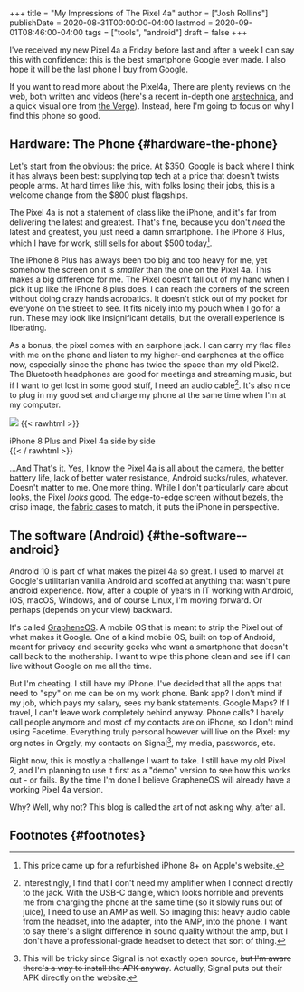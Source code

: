 +++
title = "My Impressions of The Pixel 4a"
author = ["Josh Rollins"]
publishDate = 2020-08-31T00:00:00-04:00
lastmod = 2020-09-01T08:46:00-04:00
tags = ["tools", "android"]
draft = false
+++

I've received my new Pixel 4a a Friday before last and after a week I can say this with confidence: this is the best smartphone Google ever made. I also hope it will be the last phone I buy from Google.

<!--more-->

If you want to read more about the Pixel4a, There are plenty reviews on the web, both written and videos (here's a recent in-depth one [arstechnica](https://arstechnica.com/gadgets/2020/08/google-pixel-4a-review-the-simple-basic-reasonable-google-phone/), and a quick visual one from [the Verge](https://www.youtube.com/watch?v=wAuiV0B-Yvw)). Instead, here I'm going to focus on why I find this phone so good.


## Hardware: The Phone {#hardware-the-phone}

Let's start from the obvious: the price. At $350, Google is back where I think it has always been best: supplying top tech at a price that doesn't twists people arms. At hard times like this, with folks losing their jobs, this is a welcome change from the $800 plust flagships.

The Pixel 4a is not a statement of class like the iPhone, and it's far from delivering the latest and greatest. That's fine, because you don't _need_ the latest and greatest, you just need a damn smartphone. The iPhone 8 Plus, which I have for work, still sells for about $500 today[^fn:1].

The iPhone 8 Plus has always been too big and too heavy for me, yet somehow the screen on it is _smaller_ than the one on the Pixel 4a. This makes a big difference for me. The Pixel doesn't fall out of my hand when I pick it up like the iPhone 8 plus does. I can reach the corners of the screen without doing crazy hands acrobatics. It doesn't stick out of my pocket for everyone on the street to see. It fits nicely into my pouch when I go for a run. These may look like insignificant details, but the overall experience is liberating.

As a bonus, the pixel comes with an earphone jack. I can carry my flac files with me on the phone and listen to my higher-end earphones at the office now, especially since the phone has twice the space than my old Pixel2. The Bluetooth headphones are good for meetings and streaming music, but if I want to get lost in some good stuff, I need an audio cable[^fn:2]. It's also nice to plug in my good set and charge my phone at the same time when I'm at my computer.

![](/ox-hugo/2020-08-28.png)
{{< rawhtml >}}
<figcaption>iPhone 8 Plus and Pixel 4a side by side</figcaption>
{{< / rawhtml >}}

...And That's it. Yes, I know the Pixel 4a is all about the camera, the better battery life, lack of better water resistance, Android sucks/rules, whatever. Doesn't matter to me. One more thing. While I don't particularly care about looks, the Pixel _looks_ good. The edge-to-edge screen without bezels, the crisp image, the [fabric cases](https://store.google.com/us/product/pixel%5F4a%5Ffabric%5Fcase) to match, it puts the iPhone in perspective.


## The software (Android) {#the-software--android}

Android 10 is part of what makes the pixel 4a so great. I used to marvel at Google's utilitarian vanilla Android and scoffed at anything that wasn't pure android experience. Now, after a couple of years in IT working with Android, iOS, macOS, Windows, and of course Linux, I'm moving forward. Or perhaps (depends on your view) backward.

It's called [GrapheneOS](https://grapheneos.org/). A mobile OS that is meant to strip the Pixel out of what makes it Google. One of a kind mobile OS, built on top of Android, meant for privacy and security geeks who want a smartphone that doesn't call back to the mothership. I want to wipe this phone clean and see if I can live without Google on me all the time.

But I'm cheating. I still have my iPhone. I've decided that all the apps that need to "spy" on me can be on my work phone. Bank app? I don't mind if my job, which pays my salary, sees my bank statements. Google Maps? If I travel, I can't leave work completely behind anyway. Phone calls? I barely call people anymore and most of my contacts are on iPhone, so I don't mind using Facetime. Everything truly personal however will live on the Pixel: my org notes in Orgzly, my contacts on Signal[^fn:3], my media, passwords, etc.

Right now, this is mostly a challenge I want to take. I still have my old Pixel 2, and I'm planning to use it first as a "demo" version to see how this works out - or fails. By the time I'm done I believe GrapheneOS will already have a working Pixel 4a version.

Why? Well, why not? This blog is called the art of not asking why, after all.


## Footnotes {#footnotes}

[^fn:1]: This price came up for a refurbished iPhone 8+ on Apple's website.
[^fn:2]: Interestingly, I find that I don't need my amplifier when I connect directly to the jack. With the USB-C dangle, which looks horrible and prevents me from charging the phone at the same time (so it slowly runs out of juice), I need to use an AMP as well. So imaging this: heavy audio cable from the headset, into the adapter, into the AMP, into the phone. I want to say there's a slight difference in sound quality without the amp, but I don't have a professional-grade headset to detect that sort of thing.
[^fn:3]: This will be tricky since Signal is not exactly open source, ~~but I'm aware there's a way to install the APK anyway~~. Actually, Signal puts out their APK directly on the website.